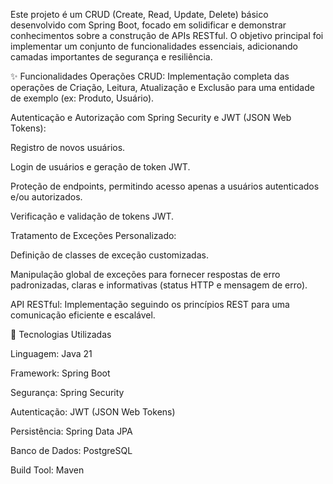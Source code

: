 Este projeto é um CRUD (Create, Read, Update, Delete) básico desenvolvido com Spring Boot, focado em solidificar e demonstrar conhecimentos sobre a construção de APIs RESTful. O objetivo principal foi implementar um conjunto de funcionalidades essenciais, adicionando camadas importantes de segurança e resiliência.

✨ Funcionalidades
Operações CRUD: Implementação completa das operações de Criação, Leitura, Atualização e Exclusão para uma entidade de exemplo (ex: Produto, Usuário).

Autenticação e Autorização com Spring Security e JWT (JSON Web Tokens):

Registro de novos usuários.

Login de usuários e geração de token JWT.

Proteção de endpoints, permitindo acesso apenas a usuários autenticados e/ou autorizados.

Verificação e validação de tokens JWT.

Tratamento de Exceções Personalizado:

Definição de classes de exceção customizadas.

Manipulação global de exceções para fornecer respostas de erro padronizadas, claras e informativas (status HTTP e mensagem de erro).

API RESTful: Implementação seguindo os princípios REST para uma comunicação eficiente e escalável.

🚀 Tecnologias Utilizadas

Linguagem: Java 21

Framework: Spring Boot

Segurança: Spring Security

Autenticação: JWT (JSON Web Tokens)

Persistência: Spring Data JPA

Banco de Dados: PostgreSQL

Build Tool: Maven
